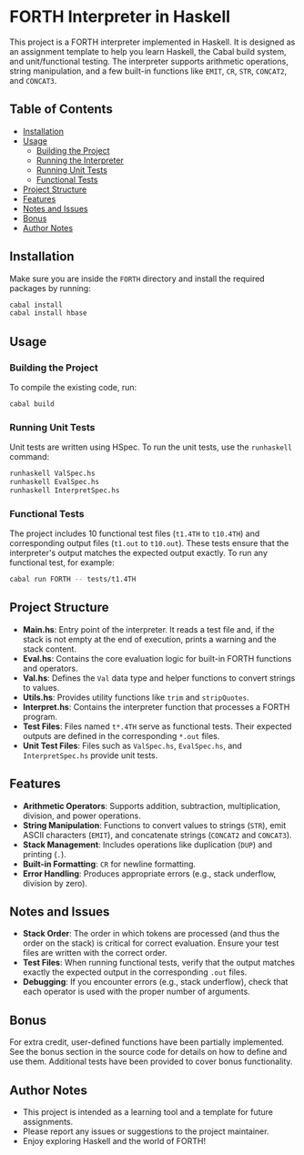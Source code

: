 # FORTH Interpreter in Haskell

This project is a FORTH interpreter implemented in Haskell. It is designed as an assignment template to help you learn Haskell, the Cabal build system, and unit/functional testing. The interpreter supports arithmetic operations, string manipulation, and a few built-in functions like `EMIT`, `CR`, `STR`, `CONCAT2`, and `CONCAT3`.

## Table of Contents

- [Installation](#installation)
- [Usage](#usage)
  - [Building the Project](#building-the-project)
  - [Running the Interpreter](#running-the-interpreter)
  - [Running Unit Tests](#running-unit-tests)
  - [Functional Tests](#functional-tests)
- [Project Structure](#project-structure)
- [Features](#features)
- [Notes and Issues](#notes-and-issues)
- [Bonus](#bonus)
- [Author Notes](#author-notes)

## Installation

Make sure you are inside the `FORTH` directory and install the required packages by running:

```bash
cabal install
cabal install hbase
```

## Usage

### Building the Project

To compile the existing code, run:

```bash
cabal build
```

### Running Unit Tests

Unit tests are written using HSpec. To run the unit tests, use the `runhaskell` command:

```bash
runhaskell ValSpec.hs
runhaskell EvalSpec.hs
runhaskell InterpretSpec.hs
```

### Functional Tests

The project includes 10 functional test files (`t1.4TH` to `t10.4TH`) and corresponding output files (`t1.out` to `t10.out`). These tests ensure that the interpreter's output matches the expected output exactly. To run any functional test, for example:

```bash
cabal run FORTH -- tests/t1.4TH
```

## Project Structure

- **Main.hs**: Entry point of the interpreter. It reads a test file and, if the stack is not empty at the end of execution, prints a warning and the stack content.
- **Eval.hs**: Contains the core evaluation logic for built-in FORTH functions and operators.
- **Val.hs**: Defines the `Val` data type and helper functions to convert strings to values.
- **Utils.hs**: Provides utility functions like `trim` and `stripQuotes`.
- **Interpret.hs**: Contains the interpreter function that processes a FORTH program.
- **Test Files**: Files named `t*.4TH` serve as functional tests. Their expected outputs are defined in the corresponding `*.out` files.
- **Unit Test Files**: Files such as `ValSpec.hs`, `EvalSpec.hs`, and `InterpretSpec.hs` provide unit tests.

## Features

- **Arithmetic Operators**: Supports addition, subtraction, multiplication, division, and power operations.
- **String Manipulation**: Functions to convert values to strings (`STR`), emit ASCII characters (`EMIT`), and concatenate strings (`CONCAT2` and `CONCAT3`).
- **Stack Management**: Includes operations like duplication (`DUP`) and printing (`.`).
- **Built-in Formatting**: `CR` for newline formatting.
- **Error Handling**: Produces appropriate errors (e.g., stack underflow, division by zero).

## Notes and Issues

- **Stack Order**: The order in which tokens are processed (and thus the order on the stack) is critical for correct evaluation. Ensure your test files are written with the correct order.
- **Test Files**: When running functional tests, verify that the output matches exactly the expected output in the corresponding `.out` files.
- **Debugging**: If you encounter errors (e.g., stack underflow), check that each operator is used with the proper number of arguments.

## Bonus

For extra credit, user-defined functions have been partially implemented. See the bonus section in the source code for details on how to define and use them. Additional tests have been provided to cover bonus functionality.

## Author Notes

- This project is intended as a learning tool and a template for future assignments.
- Please report any issues or suggestions to the project maintainer.
- Enjoy exploring Haskell and the world of FORTH!

